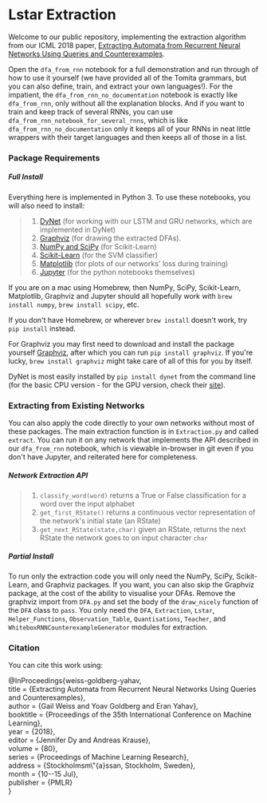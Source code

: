 # Lstar Extraction
Welcome to our public repository, implementing the extraction algorithm from our ICML 2018 paper, [Extracting Automata from Recurrent Neural Networks Using Queries and Counterexamples](https://arxiv.org/abs/1711.09576). 

Open the `dfa_from_rnn` notebook for a full demonstration and run through of how to use it yourself (we have provided all of the Tomita grammars, but you can also define, train, and extract your own languages!). For the impatient, the `dfa_from_rnn_no_documentation` notebook is exactly like `dfa_from_rnn`, only without all the explanation blocks. And if you want to train and keep track of several RNNs, you can use `dfa_from_rnn_notebook_for_several_rnns`, which is like `dfa_from_rnn_no_documentation` only it keeps all of your RNNs in neat little wrappers with their target languages and then keeps all of those in a list.

### Package Requirements
##### Full Install
Everything here is implemented in Python 3. To use these notebooks, you will also need to install:

>1. [DyNet](http://dynet.readthedocs.io/en/latest/python.html) (for working with our LSTM and GRU networks, which are implemented in DyNet) 
>2. [Graphviz](http://graphviz.readthedocs.io/en/stable/manual.html#installation) (for drawing the extracted DFAs). 
>3. [NumPy and SciPy](https://scipy.org/install.html) (for Scikit-Learn)
>4. [Scikit-Learn](http://scikit-learn.org/stable/install.html) (for the SVM classifier)
>5. [Matplotlib](https://matplotlib.org/users/installing.html) (for plots of our networks' loss during training)
>6. [Jupyter](http://jupyter.readthedocs.io/en/latest/install.html) (for the python notebooks themselves)

If you are on a mac using Homebrew, then NumPy, SciPy, Scikit-Learn, Matplotlib, Graphviz and Jupyter should all hopefully work with `brew install numpy`, `brew install scipy`, etc. 

If you don't have Homebrew, or wherever `brew install` doesn't work, try `pip install` instead. 

For Graphviz you may first need to download and install the package yourself [Graphviz](https://www.graphviz.org/download/), after which you can run `pip install graphviz`. If you're lucky, `brew install graphviz` might take care of all of this for you by itself.

DyNet is most easily installed by `pip install dynet` from the command line (for the basic CPU version - for the GPU version, check their [site](http://dynet.readthedocs.io/en/latest/python.html)). 

### Extracting from Existing Networks
You can also apply the code directly to your own networks without most of these packages. The main extraction function is in `Extraction.py` and called `extract`. You can run it on any network that implements the API described in our `dfa_from_rnn` notebook, which is viewable in-browser in git even if you don't have Jupyter, and reiterated here for completeness.
##### Network Extraction API
>1. `classify_word(word)`       returns a True or False classification for a word over the input alphabet
>2. `get_first_RState()`        returns a continuous vector representation of the network's initial state (an RState)
>3. `get_next_RState(state,char)`    given an RState, returns the next RState the network goes to on input character `char`

##### Partial Install
To run only the extraction code you will only need the NumPy, SciPy, Scikit-Learn, and Graphviz packages. If you want, you can also skip the Graphviz package, at the cost of the ability to visualise your DFAs. Remove the graphviz import from `DFA.py` and set the body of the `draw_nicely` function of the `DFA` class to `pass`. You only need the `DFA`, `Extraction`, `Lstar`, `Helper_Functions`, `Observation_Table`, `Quantisations`, `Teacher`, and `WhiteboxRNNCounterexampleGenerator` modules for extraction.




### Citation
You can cite this work using:

@InProceedings{weiss-goldberg-yahav,  
  title = 	 {Extracting Automata from Recurrent Neural Networks Using Queries and Counterexamples},  
  author = 	 {Gail Weiss and Yoav Goldberg and Eran Yahav},  
  booktitle = 	 {Proceedings of the 35th International Conference on Machine Learning},  
  year = 	 {2018},  
  editor = 	 {Jennifer Dy and Andreas Krause},  
  volume = 	 {80},  
  series = 	 {Proceedings of Machine Learning Research},  
  address = 	 {Stockholmsm\\"{a}ssan, Stockholm, Sweden},  
  month = 	 {10--15 Jul},  
  publisher = 	 {PMLR}  
}

